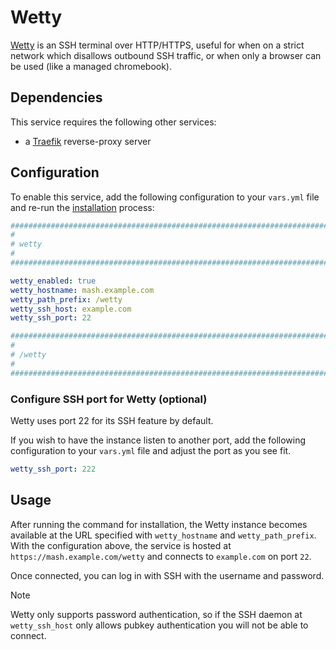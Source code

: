 <!--
SPDX-FileCopyrightText: 2023 - 2025 MASH project contributors
SPDX-FileCopyrightText: 2023 - 2025 Slavi Pantaleev
SPDX-FileCopyrightText: 2024 Sergio Durigan Junior
SPDX-FileCopyrightText: 2025 Suguru Hirahara

SPDX-License-Identifier: AGPL-3.0-or-later
-->

# Wetty

[Wetty](https://github.com/butlerx/wetty/tree/main) is an SSH terminal over HTTP/HTTPS, useful for when on a strict network which disallows outbound SSH traffic, or when only a browser can be used (like a managed chromebook).

## Dependencies

This service requires the following other services:

- a [Traefik](traefik.md) reverse-proxy server

## Configuration

To enable this service, add the following configuration to your `vars.yml` file and re-run the [installation](../installing.md) process:

```yaml
########################################################################
#                                                                      #
# wetty                                                                #
#                                                                      #
########################################################################

wetty_enabled: true
wetty_hostname: mash.example.com
wetty_path_prefix: /wetty
wetty_ssh_host: example.com
wetty_ssh_port: 22

########################################################################
#                                                                      #
# /wetty                                                               #
#                                                                      #
########################################################################
```

### Configure SSH port for Wetty (optional)

Wetty uses port 22 for its SSH feature by default.

If you wish to have the instance listen to another port, add the following configuration to your `vars.yml` file and adjust the port as you see fit.

```yaml
wetty_ssh_port: 222
```

## Usage

After running the command for installation, the Wetty instance becomes available at the URL specified with `wetty_hostname` and `wetty_path_prefix`. With the configuration above, the service is hosted at `https://mash.example.com/wetty` and connects to `example.com` on port `22`.

Once connected, you can log in with SSH with the username and password.

>[!NOTE]
> Wetty only supports password authentication, so if the SSH daemon at `wetty_ssh_host` only allows pubkey authentication you will not be able to connect.
